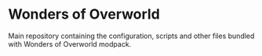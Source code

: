 # Wonders of Overworld
Main repository containing the configuration, scripts and other files bundled with Wonders of Overworld modpack.
